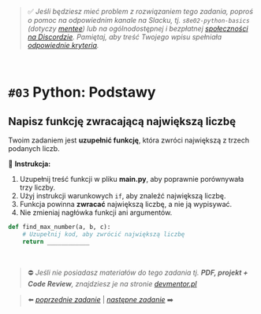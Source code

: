 > :white_check_mark: *Jeśli będziesz mieć problem z rozwiązaniem tego zadania, poproś o pomoc na odpowiednim kanale na Slacku, tj. `s8e02-python-basics` (dotyczy [mentee](https://devmentor.pl/mentoring-javascript/)) lub na ogólnodostępnej i bezpłatnej [społeczności na Discordzie](https://devmentor.pl/discord). Pamiętaj, aby treść Twojego wpisu spełniała [odpowiednie kryteria](https://devmentor.pl/jak-prosic-o-pomoc/).*

&nbsp;

# `#03` Python: Podstawy


## Napisz funkcję zwracającą największą liczbę  

Twoim zadaniem jest **uzupełnić funkcję**, która zwróci największą z trzech podanych liczb.  

📌 **Instrukcja:**  
1. Uzupełnij treść funkcji w pliku **main.py**, aby poprawnie porównywała trzy liczby.  
2. Użyj instrukcji warunkowych `if`, aby znaleźć największą liczbę.  
3. Funkcja powinna **zwracać** największą liczbę, a nie ją wypisywać.  
4. Nie zmieniaj nagłówka funkcji ani argumentów.  

```python
def find_max_number(a, b, c):
    # Uzupełnij kod, aby zwrócić największą liczbę
    return ____________
```

&nbsp;
> :no_entry: *Jeśli nie posiadasz materiałów do tego zadania tj. **PDF, projekt + Code Review**, znajdziesz je na stronie [devmentor.pl](https://devmentor.pl/workshop-python-basics)*

> :arrow_left: [*poprzednie zadanie*](./../02) | [*następne zadanie*](./../04) :arrow_right:
